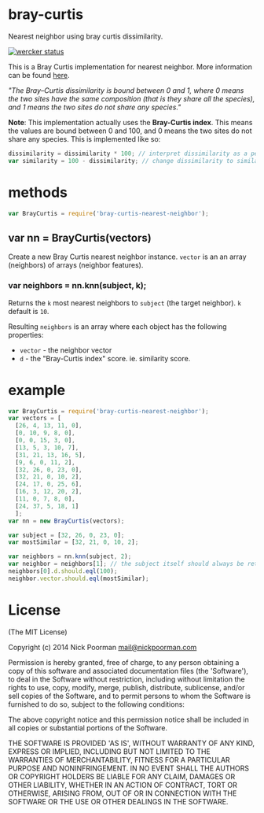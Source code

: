 # bray-curtis

Nearest neighbor using bray curtis dissimilarity.

[![wercker status](https://app.wercker.com/status/f0435d8b2ad48a6efb7c5e094c31d641/m "wercker status")](https://app.wercker.com/project/bykey/f0435d8b2ad48a6efb7c5e094c31d641)

This is a Bray Curtis implementation for nearest neighbor. More information can be found [here](https://en.wikipedia.org/wiki/Bray%E2%80%93Curtis_dissimilarity).

*"The Bray–Curtis dissimilarity is bound between 0 and 1, where 0 means the two sites have the same composition (that is they share all the species), and 1 means the two sites do not share any species."*

**Note**: This implementation actually uses the **Bray-Curtis index**. This means the values are bound between 0 and 100, and 0 means the two sites do not share any species. This is implemented like so:

```javascript
dissimilarity = dissimilarity * 100; // interpret dissimilarity as a percentage
var similarity = 100 - dissimilarity; // change dissimilarity to similarity (Bray-Curtis index)
```

# methods
```javascript
var BrayCurtis = require('bray-curtis-nearest-neighbor');
```

## var nn = BrayCurtis(vectors)

Create a new Bray Curtis nearest neighbor instance. `vector` is an an array (neighbors) of arrays (neighbor features).

### var neighbors = nn.knn(subject, k);

Returns the `k` most nearest neighbors to `subject` (the target neighbor). `k` default is `10`.

Resulting `neighbors` is an array where each object has the following properties:
  * `vector` - the neighbor vector
  * `d` - the "Bray-Curtis index" score. ie. similarity score.

# example

```javascript
var BrayCurtis = require('bray-curtis-nearest-neighbor');
var vectors = [
  [26, 4, 13, 11, 0],
  [0, 10, 9, 8, 0],
  [0, 0, 15, 3, 0],
  [13, 5, 3, 10, 7],
  [31, 21, 13, 16, 5],
  [9, 6, 0, 11, 2],
  [32, 26, 0, 23, 0],
  [32, 21, 0, 10, 2],
  [24, 17, 0, 25, 6],
  [16, 3, 12, 20, 2],
  [11, 0, 7, 8, 0],
  [24, 37, 5, 18, 1]
  ];
var nn = new BrayCurtis(vectors);

var subject = [32, 26, 0, 23, 0];
var mostSimilar = [32, 21, 0, 10, 2];

var neighbors = nn.knn(subject, 2);
var neighbor = neighbors[1]; // the subject itself should always be returned as the first element because the item will be most similar to itself, so we get the second element
neighbors[0].d.should.eql(100);
neighbor.vector.should.eql(mostSimilar);
```


# License

(The MIT License)

Copyright (c) 2014 Nick Poorman <mail@nickpoorman.com>

Permission is hereby granted, free of charge, to any person obtaining a copy of this software and associated documentation files (the 'Software'), to deal in the Software without restriction, including without limitation the rights to use, copy, modify, merge, publish, distribute, sublicense, and/or sell copies of the Software, and to permit persons to whom the Software is furnished to do so, subject to the following conditions:

The above copyright notice and this permission notice shall be included in all copies or substantial portions of the Software.

THE SOFTWARE IS PROVIDED 'AS IS', WITHOUT WARRANTY OF ANY KIND, EXPRESS OR IMPLIED, INCLUDING BUT NOT LIMITED TO THE WARRANTIES OF MERCHANTABILITY, FITNESS FOR A PARTICULAR PURPOSE AND NONINFRINGEMENT. IN NO EVENT SHALL THE AUTHORS OR COPYRIGHT HOLDERS BE LIABLE FOR ANY CLAIM, DAMAGES OR OTHER LIABILITY, WHETHER IN AN ACTION OF CONTRACT, TORT OR OTHERWISE, ARISING FROM, OUT OF OR IN CONNECTION WITH THE SOFTWARE OR THE USE OR OTHER DEALINGS IN THE SOFTWARE.
